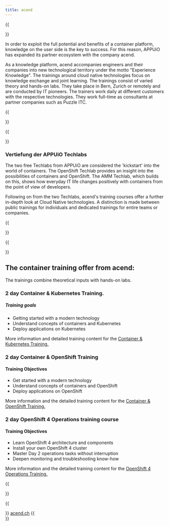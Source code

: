 ```yaml
---
title: acend
---
```

{{<section class="techlab-hero" header="images/header.svg">}}

In order to exploit the full potential and benefits of a container platform, knowledge on the user side is the key to success. For this reason, APPUiO has expanded its partner ecosystem with the company acend.

As a knowledge platform, acend accompanies engineers and their companies into new technological territory under the motto "Experience Knowledge". The trainings around cloud native technologies focus on knowledge exchange and joint learning. The trainings consist of varied theory and hands-on labs. They take place in Bern, Zurich or remotely and are conducted by IT pioneers.
The trainers work daily at different customers with the respective technologies. They work full-time as consultants at partner companies such as Puzzle ITC.

{{</section>}}

{{<section class="darkblue">}}

### Vertiefung der APPUiO Techlabs

The two free Techlabs from APPUiO are considered the 'kickstart' into the world of containers. The OpenShift Techlab provides an insight into the possibilities of containers and OpenShift. The AMM Techlab, which builds on this, shows how everyday IT life changes positively with containers from the point of view of developers.

Following on from the two Techlabs, acend's training courses offer a further in-depth look at Cloud Native technologies. A distinction is made between public trainings for individuals and dedicated trainings for entire teams or companies.

{{</section>}}

{{<section class="cyan lab-content">}}

## The container training offer from acend:

The trainings combine theoretical inputs with hands-on labs. 

### 2 day Container & Kubernetes Training.

  ##### Training goals

  * Getting started with a modern technology
  * Understand concepts of containers and Kubernetes
  * Deploy applications on Kubernetes

More information and detailed training content for the [Container &amp; Kubernetes Training.](https://acend.ch/trainings/container-kubernetes-basic/) 

### 2 day Container & OpenShift Training

  #### Training Objectives

  * Get started with a modern technology
  * Understand concepts of containers and OpenShift
  * Deploy applications on OpenShift 
    
More information and the detailed training content for the [Container &amp; OpenShift Training.](https://acend.ch/trainings/openshift/) 

### 2 day OpenShift 4 Operations training course

  #### Training Objectives

  * Learn OpenShift 4 architecture and components
  * Install your own OpenShift 4 cluster
  * Master Day 2 operations tasks without interruption
  * Deepen monitoring and troubleshooting know-how 
    
More information and the detailed training content for the [OpenShift 4 Operations Training.](https://acend.ch/trainings/openshift4ops/)

{{</section>}}  

{{<section>}}
<a href="https://acend.ch/" target="_blank" class="button is-primary is-fullwidth mw-400">acend.ch</a>
{{</section>}}